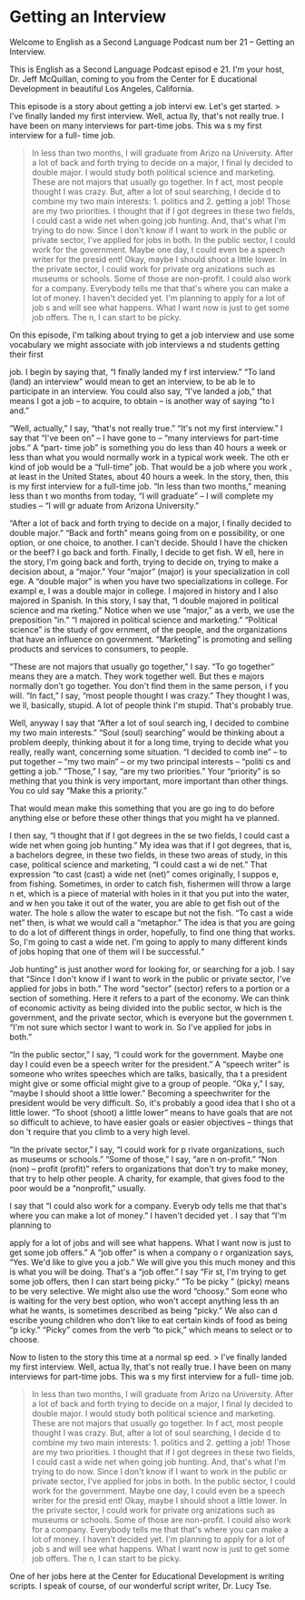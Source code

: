 # Getting an Interview

Welcome to English as a Second Language Podcast num ber 21 – Getting an Interview.

This is English as a Second Language Podcast episod e 21. I'm your host, Dr. Jeff McQuillan, coming to you from the Center for E ducational Development in beautiful Los Angeles, California.

This episode is a story about getting a job intervi ew. Let's get started.  > I've finally landed my first interview. Well, actua lly, that's not really true. I have been on many interviews for part-time jobs. This wa s my first interview for a full- time job.
> In less than two months, I will graduate from Arizo na University. After a lot of back and forth trying to decide on a major, I final ly decided to double major. I would study both political science and marketing.
> These are not majors that usually go together. In f act, most people thought I was crazy. But, after a lot of soul searching, I decide d to combine my two main interests: 1. politics and 2. getting a job! Those are my two priorities. I thought that if I got degrees in these two fields, I could cast a wide net when going job hunting. And, that's what I'm trying to do now.
> Since I don't know if I want to work in the public or private sector, I've applied for jobs in both. In the public sector, I could work for the government. Maybe one day, I could even be a speech writer for the presid ent! Okay, maybe I should shoot a little lower.
> In the private sector, I could work for private org anizations such as museums or schools. Some of those are non-profit. I could also  work for a company. Everybody tells me that that's where you can make a  lot of money. I haven't decided yet. I'm planning to apply for a lot of job s and will see what happens. What I want now is just to get some job offers. The n, I can start to be picky.

On this episode, I'm talking about trying to get a job interview and use some vocabulary we might associate with job interviews a nd students getting their first

job. I begin by saying that, “I finally landed my f irst interview.” “To land (land) an interview” would mean to get an interview, to be ab le to participate in an interview. You could also say, “I've landed a job,”  that means I got a job – to acquire, to obtain – is another way of saying “to l and.”

“Well, actually,” I say, “that's not really true.” “It's not my first interview.” I say that “I've been on” – I have gone to – “many interviews for part-time jobs.” A “part- time job” is something you do less than 40 hours a week or less than what you would normally work in a typical work week. The oth er kind of job would be a “full-time” job. That would be a job where you work , at least in the United States, about 40 hours a week. In the story, then, this is my first interview for a full-time job. “In less than two months,” meaning less than t wo months from today, “I will graduate” – I will complete my studies – “I will gr aduate from Arizona University.”

“After a lot of back and forth trying to decide on a major, I finally decided to double major.” “Back and forth” means going from on e possibility, or one option, or one choice, to another. I can't decide. Should I  have the chicken or the beef? I go back and forth. Finally, I decide to get fish. W ell, here in the story, I'm going back and forth, trying to decide on, trying to make  a decision about, a “major.” Your “major” (major) is your specialization in coll ege. A “double major” is when you have two specializations in college. For exampl e, I was a double major in college. I majored in history and I also majored in  Spanish. In this story, I say that, “I double majored in political science and ma rketing.” Notice when we use “major,” as a verb, we use the preposition “in.” “I  majored in political science and marketing.” “Political science” is the study of gov ernment, of the people, and the organizations that have an influence on government.  “Marketing” is promoting and selling products and services to consumers, to people.

“These are not majors that usually go together,” I say. “To go together” means they are a match. They work together well. But thes e majors normally don't go together. You don't find them in the same person, i f you will. “In fact,” I say, “most people thought I was crazy.” They thought I was, we ll, basically, stupid. A lot of people think I'm stupid. That's probably true.

Well, anyway I say that “After a lot of soul search ing, I decided to combine my two main interests.” “Soul (soul) searching” would be thinking about a problem deeply, thinking about it for a long time, trying to decide what you really, really want, concerning some situation. “I decided to comb ine” – to put together – “my two main” – or my two principal interests – “politi cs and getting a job.” “Those,” I say, “are my two priorities.” Your “priority” is so mething that you think is very important, more important than other things. You co uld say “Make this a priority.”

That would mean make this something that you are go ing to do before anything else or before these other things that you might ha ve planned.

I then say, “I thought that if I got degrees in the se two fields, I could cast a wide net when going job hunting.” My idea was that if I got degrees, that is, a bachelors degree, in these two fields, in these two  areas of study, in this case, political science and marketing, “I could cast a wi de net.” That expression “to cast (cast) a wide net (net)” comes originally, I suppos e, from fishing. Sometimes, in order to catch fish, fishermen will throw a large n et, which is a piece of material with holes in it that you put into the water, and w hen you take it out of the water, you are able to get fish out of the water. The hole s allow the water to escape but not the fish. “To cast a wide net” then, is what we  would call a “metaphor.” The idea is that you are going to do a lot of different  things in order, hopefully, to find one thing that works. So, I'm going to cast a wide net. I'm going to apply to many different kinds of jobs hoping that one of them wil l be successful.“

Job hunting” is just another word for looking for, or searching for a job. I say that “Since I don't know if I want to work in the public  or private sector, I've applied for jobs in both.” The word “sector” (sector) refers to  a portion or a section of something. Here it refers to a part of the economy.  We can think of economic activity as being divided into the public sector, w hich is the government, and the private sector, which is everyone but the governmen t. “I'm not sure which sector I want to work in. So I've applied for jobs in both.”

“In the public sector,” I say, “I could work for the government. Maybe one day I could even be a speech writer for the president.” A  “speech writer” is someone who writes speeches which are talks, basically, tha t a president might give or some official might give to a group of people. “Oka y,” I say, “maybe I should shoot a little lower.” Becoming a speechwriter for the president would be very difficult. So, it's probably a good idea that I sho ot a little lower. “To shoot (shoot) a little lower” means to have goals that are not so  difficult to achieve, to have easier goals or easier objectives – things that don 't require that you climb to a very high level.

“In the private sector,” I say, “I could work for p rivate organizations, such as museums or schools.” “Some of those,” I say, “are n on-profit.” “Non (non) – profit (profit)” refers to organizations that don't try to  make money, that try to help other people. A charity, for example, that gives food to the poor would be a “nonprofit,” usually.

I say that “I could also work for a company. Everyb ody tells me that that's where you can make a lot of money.” I haven't decided yet . I say that “I'm planning to

apply for a lot of jobs and will see what happens. What I want now is just to get some job offers.” A “job offer” is when a company o r organization says, “Yes. We'd like to give you a job.” We will give you this  much money and this is what you will be doing. That's a “job offer.” I say “Fir st, I'm trying to get some job offers, then I can start being picky.” “To be picky ” (picky) means to be very selective. We might also use the word “choosy.” Som eone who is waiting for the very best option, who won't accept anything less th an what he wants, is sometimes described as being “picky.” We also can d escribe young children who don't like to eat certain kinds of food as being “p icky.” “Picky” comes from the verb “to pick,” which means to select or to choose.

Now to listen to the story this time at a normal sp eed.  > I've finally landed my first interview. Well, actua lly, that's not really true. I have been on many interviews for part-time jobs. This wa s my first interview for a full- time job.
> In less than two months, I will graduate from Arizo na University. After a lot of back and forth trying to decide on a major, I final ly decided to double major. I would study both political science and marketing.
> These are not majors that usually go together. In f act, most people thought I was crazy. But, after a lot of soul searching, I decide d to combine my two main interests: 1. politics and 2. getting a job! Those are my two priorities. I thought that if I got degrees in these two fields, I could cast a wide net when going job hunting. And, that's what I'm trying to do now.
> Since I don't know if I want to work in the public or private sector, I've applied for jobs in both. In the public sector, I could work for the government. Maybe one day, I could even be a speech writer for the presid ent! Okay, maybe I should shoot a little lower.
> In the private sector, I could work for private org anizations such as museums or schools. Some of those are non-profit. I could also  work for a company. Everybody tells me that that's where you can make a  lot of money. I haven't decided yet. I'm planning to apply for a lot of job s and will see what happens. What I want now is just to get some job offers. The n, I can start to be picky.

One of her jobs here at the Center for Educational Development is writing scripts. I speak of course, of our wonderful script writer, Dr. Lucy Tse.

